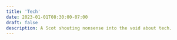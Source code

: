 ```yaml
---
title: 'Tech'
date: 2023-01-01T08:30:00-07:00
draft: false
description: A Scot shouting nonsense into the void about tech.
---
```

